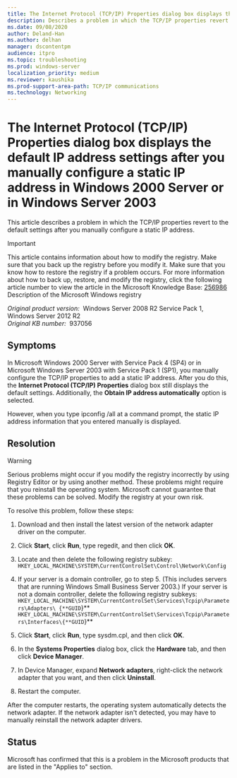 ```yaml
---
title: The Internet Protocol (TCP/IP) Properties dialog box displays the default IP address settings after you manually configure a static IP address in Windows 2000 Server or in Windows Server 2003
description: Describes a problem in which the TCP/IP properties revert to the default settings after you manually configure a static IP address. This problem occurs in Windows 2000 Server with SP4 and in Windows Server 2003 with SP1.
ms.date: 09/08/2020
author: Deland-Han
ms.author: delhan
manager: dscontentpm
audience: itpro
ms.topic: troubleshooting
ms.prod: windows-server
localization_priority: medium
ms.reviewer: kaushika
ms.prod-support-area-path: TCP/IP communications
ms.technology: Networking
---
```

# The Internet Protocol (TCP/IP) Properties dialog box displays the default IP address settings after you manually configure a static IP address in Windows 2000 Server or in Windows Server 2003

This article describes a problem in which the TCP/IP properties revert to the default settings after you manually configure a static IP address.

> [!IMPORTANT]
> This article contains information about how to modify the registry. Make sure that you back up the registry before you modify it. Make sure that you know how to restore the registry if a problem occurs. For more information about how to back up, restore, and modify the registry, click the following article number to view the article in the Microsoft Knowledge Base: [256986](https://support.microsoft.com/help/256986) Description of the Microsoft Windows registry  

_Original product version:_ &nbsp;Windows Server 2008 R2 Service Pack 1, Windows Server 2012 R2  
_Original KB number:_ &nbsp;937056

## Symptoms

In Microsoft Windows 2000 Server with Service Pack 4 (SP4) or in Microsoft Windows Server 2003 with Service Pack 1 (SP1), you manually configure the TCP/IP properties to add a static IP address. After you do this, the **Internet Protocol (TCP/IP) Properties** dialog box still displays the default settings. Additionally, the **Obtain IP address automatically** option is selected.

However, when you type ipconfig /all at a command prompt, the static IP address information that you entered manually is displayed.

## Resolution

> [!WARNING]
> Serious problems might occur if you modify the registry incorrectly by using Registry Editor or by using another method. These problems might require that you reinstall the operating system. Microsoft cannot guarantee that these problems can be solved. Modify the registry at your own risk. 

To resolve this problem, follow these steps:
1. Download and then install the latest version of the network adapter driver on the computer.

2. Click **Start**, click **Run**, type regedit, and then click **OK**.
3. Locate and then delete the following registry subkey:
    `HKEY_LOCAL_MACHINE\SYSTEM\CurrentControlSet\Control\Network\Config` 
4. If your server is a domain controller, go to step 5. (This includes servers that are running Windows Small Business Server 2003.) If your server is not a domain controller, delete the following registry subkeys:
     `HKEY_LOCAL_MACHINE\SYSTEM\CurrentControlSet\Services\Tcpip\Parameters\Adapters\ {**GUID`}**  
     `HKEY_LOCAL_MACHINE\SYSTEM\CurrentControlSet\Services\Tcpip\Parameters\Interfaces\{**GUID`}**  
5. Click **Start**, click **Run**, type sysdm.cpl, and then click **OK**.
6. In the **Systems Properties** dialog box, click the **Hardware** tab, and then click **Device Manager**.
7. In Device Manager, expand **Network adapters**, right-click the network adapter that you want, and then click **Uninstall**.
8. Restart the computer.

After the computer restarts, the operating system automatically detects the network adapter. If the network adapter isn't detected, you may have to manually reinstall the network adapter drivers.

## Status

Microsoft has confirmed that this is a problem in the Microsoft products that are listed in the "Applies to" section.
